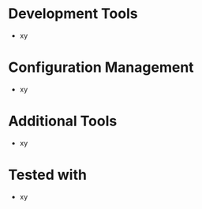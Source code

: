 # Development Tools #
  * xy

# Configuration Management #
  * xy

# Additional Tools #
  * xy

# Tested with #
  * xy